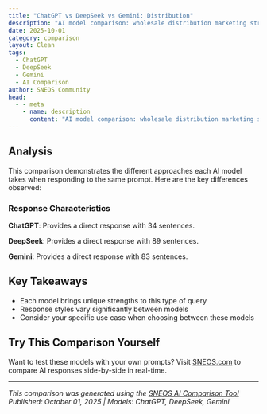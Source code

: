 ```yaml
---
title: "ChatGPT vs DeepSeek vs Gemini: Distribution"
description: "AI model comparison: wholesale distribution marketing strategies..."
date: 2025-10-01
category: comparison
layout: Clean
tags:
  - ChatGPT
  - DeepSeek
  - Gemini
  - AI Comparison
author: SNEOS Community
head:
  - - meta
    - name: description
      content: "AI model comparison: wholesale distribution marketing strategies..."
---
```


<ChatComparison
  title="ChatGPT vs DeepSeek vs Gemini: Distribution"
  prompt="wholesale distribution marketing strategies"
  :responses='{
    "ChatGPT": "Certainly! Here are some effective wholesale distribution marketing strategies to help grow your business:\n\n### 1. Build Strong Relationships with Retailers and Customers\n- **Personalized Communication:** Use CRM tools to maintain personalized contact with clients.\n- **Regular Follow-ups:** Keep consistent communication to understand their needs and offer tailored solutions.\n- **Customer Service:** Provide excellent support to build trust and long-term partnerships.\n\n### 2. Develop a Robust Online Presence\n- **Professional Website:** Showcase your product catalog, pricing, and services clearly.\n- **E-commerce Platform:** Enable easy ordering and reordering online.\n- **SEO \u0026 Content Marketing:** Create content targeting retailers, such as blog posts on industry trends.\n\n### 3. Leverage Digital Marketing\n- **Email Marketing:** Send newsletters with new products, promotions, and industry news.\n- **Social Media:** Use LinkedIn, Facebook, and Instagram to connect with potential clients and share updates.\n- **Paid Advertising:** Use Google Ads or social media ads targeting businesses in your niche.\n\n### 4. Offer Competitive Pricing and Financing Options\n- **Volume Discounts:** Provide price breaks for large orders.\n- **Flexible Payment Terms:** Offer credit or deferred payment options to reliable clients.\n\n### 5. Attend Trade Shows and Industry Events\n- **Exhibit Products:** Showcase your offerings in industry expos to gain visibility.\n- **Network:** Meet potential clients and suppliers to build your network.\n\n### 6. Provide Value-Added Services\n- **Inventory Management Support:** Help customers manage stock efficiently.\n- **Training and Support:** Offer product training to retailers to help them sell better.\n- **Fast Delivery:** Ensure reliable and timely logistics services.\n\n### 7. Utilize Data Analytics\n- **Sales Trends:** Analyze purchase data to forecast demand and tailor promotions.\n- **Customer Insights:** Segment customers to target marketing efforts more effectively.\n\n### 8. Collaborate with Manufacturers\n- **Exclusive Products:** Offer unique or exclusive items to stand out.\n- **Co-marketing:** Partner in marketing efforts to enhance brand reach.\n\n### 9. Implement Loyalty Programs\n- Reward repeat customers with discounts, special offers, or early access to new products.\n\n### 10. Focus on Niche Markets\n- Tailor your marketing efforts to specific industries or product categories to reduce competition and increase relevance.\n\n---\n\nIf you want, I can help you develop a detailed marketing plan based on these strategies!",
    "DeepSeek": "Of course. Wholesale distribution is a unique B2B field that requires a blend of traditional relationship-building and modern digital strategies. The goal is to be the most efficient, reliable, and valuable link in the supply chain for your customers (retailers, other businesses, etc.).\n\nHere is a comprehensive guide to wholesale distribution marketing strategies, broken down into core pillars and actionable tactics.\n\n### The Core Pillars of Wholesale Marketing\n\nBefore diving into tactics, understand that your marketing must rest on these four pillars:\n\n1.  **Value Beyond Price:** You\u0027re not just selling products; you\u0027re selling reliability, expertise, inventory management, and time savings. Your marketing must communicate this value.\n2.  **Relationship-Centric:** Wholesale is built on long-term relationships. Marketing should be about nurturing and deepening these connections.\n3.  **Efficiency \u0026 Ease of Doing Business:** Your ordering process, logistics, and communication must be seamless. A difficult experience is a major marketing failure.\n4.  **Targeted Reach:** You\u0027re not marketing to the general public. Your efforts must be highly focused on your specific customer segments.\n\n---\n\n### 1. Digital Marketing \u0026 Online Presence\n\nIn today\u0027s market, a strong digital foundation is non-negotiable.\n\n*   **Professional, Functional Website:** Your website is your digital sales rep and order hub.\n    *   **B2B E-commerce Portal:** Allow customers to check inventory, place orders, track shipments, and view their account history 24/7.\n    *   **Search Engine Optimization (SEO):** Optimize for keywords your customers use, like \u0022restaurant supply distributor in [City],\u0022 \u0022janitorial wholesale,\u0022 or \u0022electronic components distributor.\u0022\n    *   **Clear Product Information:** High-quality images, detailed specs, PDF datasheets, and inventory status.\n    *   **Content Marketing:** Create a **blog or resource center** with articles that help your customers succeed. For example, if you sell plumbing supplies, write about \u0022Common Winter Plumbing Issues and How to Fix Them.\u0022 This builds authority and drives SEO traffic.\n\n*   **Email Marketing (The Workhorse):**\n    *   **New Product Announcements:** Keep your customers informed about new inventory.\n    *   **Promotions \u0026 Specials:** Highlight seasonal deals, bulk discounts, or closeouts.\n    *   **Industry News \u0026 Tips:** Share valuable content from your blog.\n    *   **Automated Drip Campaigns:** Welcome series for new accounts, re-engagement emails for inactive customers.\n\n*   **LinkedIn Marketing:**\n    *   **Company Page:** Keep it updated with company news and content.\n    *   **Sales Navigator:** Empower your sales team to find and connect with key decision-makers at prospect companies.\n    *   **Targeted Content Sharing:** Share your blog posts and industry insights directly with a professional audience.\n\n*   **Online Directories \u0026 Review Sites:**\n    *   Claim and optimize your **Google Business Profile**.\n    *   List your business on industry-specific directories (e.g., Thomasnet for industrial supplies).\n    *   Encourage happy customers to leave positive reviews.\n\n### 2. Traditional \u0026 Relationship-Based Strategies\n\nThe human touch remains critical in wholesale.\n\n*   **A High-Performing Sales Team:**\n    *   **Train them as Consultants:** Your sales reps should be product and industry experts who can advise customers, not just take orders.\n    *   **Territory Management:** Assign reps to specific geographic areas or verticals to build deep local relationships.\n    *   **Regular Check-ins:** Schedule proactive calls and visits, especially with key accounts.\n\n*   **Trade Shows \u0026 Industry Events:**\n    *   **Exhibit:** Secure a booth to generate new leads, meet existing customers, and build brand awareness.\n    *   **Attend:** Send your team to network, learn about industry trends, and scout the competition.\n\n*   **Telemarketing / Inside Sales:**\n    *   Use a dedicated team for lead qualification, account management for smaller clients, and proactive outreach for promotions.\n\n*   **Print Catalogs \u0026 Brochures:**\n    *   While digital is key, a well-designed, physical catalog can still be a powerful tool for certain industries and customers who prefer to browse offline.\n\n### 3. Strategic Partnerships \u0026 Growth Levers\n\n*   **Manufacturer Co-op Marketing:**\n    *   Many manufacturers have funds to help you market *their* products. Use these funds for joint advertising, promotions, or events. This is often an underutilized resource.\n\n*   **Referral Programs:**\n    *   Incentivize your current happy customers to refer new business to you. Offer a discount or credit on their next order.\n\n*   **Partnerships with Complementary Businesses:**\n    *   Partner with non-competing businesses that serve the same customer base. For example, a commercial kitchen equipment distributor could partner with a food service consultant.\n\n### 4. Customer-Centric Programs\n\nLock in loyalty and increase lifetime value.\n\n*   **Tiered Pricing \u0026 Loyalty Programs:**\n    *   Reward high-volume customers with better pricing, faster shipping, or dedicated account management.\n\n*   **Value-Added Services (The Differentiator):**\n    *   **Kitting \u0026 Assembly:** Pre-assemble products into kits for your customers.\n    *   **Custom Labeling:** Private labeling for retailers.\n    *   **Inventory Management Services:** Offer vendor-managed inventory (VMI) where you monitor and replenish their stock automatically.\n    *   **Training \u0026 Support:** Offer product training sessions for your customers\u0027 staff.\n\n### 5. Data-Driven Marketing \u0026 Analysis\n\nUse data to make smarter decisions.\n\n*   **Customer Segmentation:**\n    *   Divide your customers into groups (e.g., by industry, order volume, purchase history) and tailor your marketing messages to each segment.\n*   **Analyze Sales Data:**\n    *   Identify your most profitable customers and products. Use this to focus your marketing efforts and inventory purchasing.\n*   **Track Marketing ROI:**\n    *   Use tracking codes on emails, ask new customers \u0022how did you hear about us?\u0022, and analyze which channels bring in the most valuable leads.\n\n---\n\n### Putting It All Together: A Simple Action Plan\n\n1.  **Audit \u0026 Set Goals:** Where are you now? What are your goals (e.g., 15% new customer acquisition, 10% growth in key accounts)?\n2.  **Fix Your Foundation:** Ensure your website is modern, functional, and has a robust B2B portal.\n3.  **Empower Your Sales Team:** Align marketing and sales. Provide them with the content and tools (like CRM) they need to succeed.\n4.  **Launch a Content Engine:** Start a blog and an email newsletter. Provide consistent value.\n5.  **Deepen Relationships:** Identify your top 20% of customers and develop a \u0022key account strategy\u0022 with added services and personal contact.\n6.  **Analyze and Refine:** Track your results monthly and double down on what works.\n\nBy combining the trust and reliability of traditional wholesale with the reach and efficiency of digital marketing, you can build a dominant and profitable distribution business.",
    "Gemini": "Okay, let\u0027s break down wholesale distribution marketing strategies.  It\u0027s a different game than marketing directly to consumers.  The goal is to build strong relationships with your retailers and partners to ensure they\u0027re effectively selling your products.\n\n**I. Understanding the Wholesale Distribution Landscape**\n\n*   **Who are your customers?**  Retailers, other distributors, resellers, institutional buyers (hospitals, schools), e-commerce businesses.\n*   **What do they need?**  Reliable supply, competitive pricing, marketing support, training, quality products, ease of ordering, fast delivery, strong profit margins.\n*   **What are their pain points?**  Inventory management, dealing with returns, finding reliable suppliers, staying competitive, customer service.\n*   **What are the competitive dynamics?**  Who are the other wholesalers in your space?  What are their strengths and weaknesses?  What are their pricing strategies?\n\n**II. Core Marketing Strategies**\n\n1.  **Relationship Building (Key Account Management):**\n\n    *   **Personalized Approach:**  Treat your key accounts like partners.  Understand their business goals and tailor your offerings to help them succeed.\n    *   **Dedicated Account Managers:**  Provide a single point of contact for each major account.  This fosters trust and ensures responsiveness.\n    *   **Regular Communication:**  Stay in touch with your retailers regularly, not just when you want to sell them something. Share industry insights, market trends, and product updates.\n    *   **Feedback Loops:**  Actively solicit feedback from your retailers about your products, services, and support.  Use this feedback to improve your offerings.\n    *   **Loyalty Programs \u0026 Incentives:**  Reward your best customers with exclusive discounts, early access to new products, or other benefits.\n    *   **Joint Business Planning:**  Work with your key retailers to develop joint marketing plans and sales strategies.\n\n2.  **Competitive Pricing \u0026 Promotions:**\n\n    *   **Volume Discounts:**  Offer attractive discounts for larger orders.\n    *   **Early Payment Discounts:**  Incentivize prompt payments with discounts.\n    *   **Seasonal Promotions:**  Run promotions that align with seasonal trends and consumer demand.\n    *   **Bundle Deals:**  Offer bundled products at a discounted price to encourage larger purchases.\n    *   **Price Matching/Guarantees:**  Consider matching competitor prices to remain competitive (carefully consider margins).\n    *   **Clear and Transparent Pricing:** Make sure your pricing is easy to understand and that there are no hidden fees.\n\n3.  **Product Marketing \u0026 Branding:**\n\n    *   **High-Quality Product Information:** Provide detailed product descriptions, specifications, images, and videos.\n    *   **Compelling Product Packaging:**  Ensure your product packaging is attractive, informative, and aligns with your brand.\n    *   **Brand Consistency:**  Maintain a consistent brand identity across all your marketing materials and communications.\n    *   **Product Training:**  Offer product training to your retailers and their staff so they can effectively sell your products.\n    *   **Samples \u0026 Demos:**  Provide samples or demos of your products to potential retailers.\n\n4.  **Digital Marketing:**\n\n    *   **Wholesale-Focused Website:**  A professional website is crucial.  It should include:\n        *   Product catalog with detailed information\n        *   Pricing (potentially password-protected for registered wholesalers)\n        *   Online ordering system\n        *   Account management portal\n        *   Resources (product manuals, marketing materials)\n        *   Contact information\n    *   **Search Engine Optimization (SEO):**  Optimize your website and content to rank higher in search results for relevant keywords.\n    *   **Email Marketing:**\n        *   Targeted email campaigns to promote new products, special offers, and company news.\n        *   Segment your email list based on customer type, purchase history, or other criteria.\n    *   **Content Marketing:**  Create valuable content that educates and informs your retailers, such as:\n        *   Blog posts about industry trends\n        *   Case studies showcasing successful retailer partnerships\n        *   Webinars on product knowledge or sales techniques\n    *   **Social Media Marketing (Strategic):**  While B2B is different, consider:\n        *   LinkedIn: Professional networking, sharing industry insights, building relationships with key contacts.\n        *   Industry-Specific Platforms:  Engage in relevant online communities and forums.\n    *   **Online Advertising (Targeted):**\n        *   Google Ads: Target retailers searching for your products or services.\n        *   LinkedIn Ads: Target specific job titles or industries.\n        *   Retargeting Ads:  Show ads to retailers who have visited your website.\n\n5.  **Trade Shows \u0026 Industry Events:**\n\n    *   **Strategic Selection:**  Choose trade shows that are relevant to your target market.\n    *   **Eye-Catching Booth:**  Create a booth that attracts attention and showcases your products effectively.\n    *   **Product Demonstrations:**  Offer product demonstrations to engage potential retailers.\n    *   **Networking:**  Build relationships with industry professionals and potential partners.\n    *   **Lead Generation:**  Collect contact information from attendees for follow-up.\n\n6.  **Sales Enablement:**\n\n    *   **Sales Training:**  Provide your sales team with the knowledge and skills they need to effectively sell your products.\n    *   **Marketing Collateral:**  Develop brochures, sell sheets, presentations, and other marketing materials that your sales team can use to support their efforts.\n    *   **CRM System:**  Use a CRM system to manage leads, track customer interactions, and streamline the sales process.\n    *   **Sales Automation Tools:**  Utilize sales automation tools to automate repetitive tasks and improve efficiency.\n\n7.  **Co-op Marketing:**\n\n    *   **Shared Advertising Costs:** Partner with your retailers to share the cost of advertising your products.\n    *   **Joint Marketing Campaigns:** Develop joint marketing campaigns that benefit both you and your retailers.\n    *   **In-Store Promotions:**  Support your retailers with in-store promotions, displays, and signage.\n\n**III. Important Considerations:**\n\n*   **Market Research:** Conduct thorough market research to understand your target market, competitors, and industry trends.\n*   **Distribution Channels:**  Evaluate different distribution channels to determine the most effective way to reach your target market.  Consider:\n    *   Direct to Retailers\n    *   Indirect through other wholesalers\n    *   Online marketplaces (Amazon, etc.) -  Carefully managed.\n*   **Logistics \u0026 Supply Chain:**  Optimize your logistics and supply chain to ensure timely and cost-effective delivery of your products.\n*   **Customer Service:**  Provide excellent customer service to your retailers to build loyalty and positive word-of-mouth.\n*   **Legal and Regulatory Compliance:**  Ensure that you are in compliance with all relevant legal and regulatory requirements.\n*   **Measurement \u0026 Analysis:** Track your marketing efforts and analyze the results to identify what\u0027s working and what\u0027s not.  Use data to optimize your strategies and improve your ROI.\n\n**IV. Key Takeaways**\n\n*   **Focus on Relationships:** Wholesale is about long-term partnerships.\n*   **Provide Value Beyond Product:**  Support, training, and marketing assistance are critical.\n*   **Be Reliable:**  Consistency in product quality and supply is essential.\n*   **Embrace Digital:**  A strong online presence is no longer optional.\n*   **Adapt and Innovate:**  The wholesale landscape is constantly changing, so be prepared to adapt your strategies and embrace new technologies.\n\nBy implementing these strategies, you can build a successful wholesale distribution business and achieve sustainable growth. Remember to tailor your approach to your specific industry, target market, and business goals. Good luck!\n"
  }'
  published-date="19:24"
/>

## Analysis

This comparison demonstrates the different approaches each AI model takes when responding to the same prompt. Here are the key differences observed:

### Response Characteristics

**ChatGPT**: Provides a direct response with 34 sentences. 

**DeepSeek**: Provides a direct response with 89 sentences. 

**Gemini**: Provides a direct response with 83 sentences. 

## Key Takeaways

- Each model brings unique strengths to this type of query
- Response styles vary significantly between models
- Consider your specific use case when choosing between these models

## Try This Comparison Yourself

Want to test these models with your own prompts? Visit [SNEOS.com](https://sneos.com) to compare AI responses side-by-side in real-time.

---

*This comparison was generated using the [SNEOS AI Comparison Tool](https://sneos.com)*
*Published: October 01, 2025 | Models: ChatGPT, DeepSeek, Gemini*
